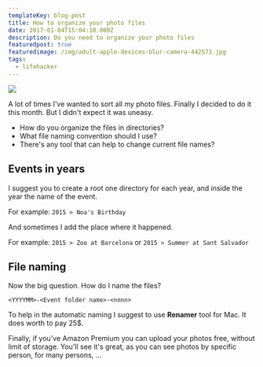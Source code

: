 ```yaml
---
templateKey: blog-post
title: How to organize your photo files
date: 2017-01-04T15:04:10.000Z
description: Do you need to organize your photo files
featuredpost: true
featuredimage: /img/adult-apple-devices-blur-camera-442573.jpg
tags:
  - lifehacker
---
```

![](/img/adult-apple-devices-blur-camera-442573.jpg)

A lot of times I've wanted to sort all my photo files. Finally I decided to do it this month. But I didn't expect it was uneasy.

* How do you organize the files in directories?
* What file naming convention should I use?
* There's any tool that can help to change current file names?

## Events in years

I suggest you to create a root one directory for each year, and inside the year the name of the event.

For example: ```2015 > Noa's Birthday``` 

And sometimes I add the place where it happened.

For example: ```2015 > Zoo at Barcelona```
or
             ```2015 > Summer at Sant Salvador```


## File naming

Now the big question. How do I name the files?

```<YYYYMM>-<Event folder name>-<nnnn>```

To help in the automatic naming I suggest to use **Renamer** tool for Mac. It does worth to pay 25$.



Finally, if you've Amazon Premium you can upload your photos free, without limit of storage. You'll see it's great, as you can see photos by specific person, for many persons, ...